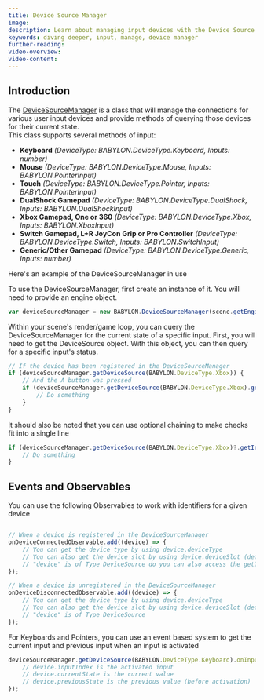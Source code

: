 ```yaml
---
title: Device Source Manager
image: 
description: Learn about managing input devices with the Device Source Manager.
keywords: diving deeper, input, manage, device manager
further-reading:
video-overview:
video-content:
---
```


## Introduction
The [DeviceSourceManager](/typedoc/classes/babylon.devicesourcemanager) is a class that will manage the connections for various user input devices and provide methods of querying those devices for their current state.  
This class supports several methods of input:
- **Keyboard** *(DeviceType: BABYLON.DeviceType.Keyboard, Inputs: number)*
- **Mouse** *(DeviceType: BABYLON.DeviceType.Mouse, Inputs: BABYLON.PointerInput)*
- **Touch** *(DeviceType: BABYLON.DeviceType.Pointer, Inputs: BABYLON.PointerInput)*
- **DualShock Gamepad** *(DeviceType: BABYLON.DeviceType.DualShock, Inputs: BABYLON.DualShockInput)*
- **Xbox Gamepad, One or 360** *(DeviceType: BABYLON.DeviceType.Xbox, Inputs: BABYLON.XboxInput)*
- **Switch Gamepad, L+R JoyCon Grip or Pro Controller** *(DeviceType: BABYLON.DeviceType.Switch, Inputs: BABYLON.SwitchInput)*
- **Generic/Other Gamepad** *(DeviceType: BABYLON.DeviceType.Generic, Inputs: number)*

Here's an example of the DeviceSourceManager in use
<Playground id="#C7PM2B#18" title="DeviceSourceManager Example" description="Simple example showing how to use the DeviceSourceManager in your scene." image="/img/playgroundsAndNMEs/pg-C7PM2B-17.png"/>

To use the DeviceSourceManager, first create an instance of it.  You will need to provide an engine object.
```javascript
var deviceSourceManager = new BABYLON.DeviceSourceManager(scene.getEngine());
```

Within your scene's render/game loop, you can query the DeviceSourceManager for the current state of a specific input.  First, you will need to get the DeviceSource object.  With this object, you can then query for a specific input's status.

```javascript
// If the device has been registered in the DeviceSourceManager
if (deviceSourceManager.getDeviceSource(BABYLON.DeviceType.Xbox)) {
    // And the A button was pressed
    if (deviceSourceManager.getDeviceSource(BABYLON.DeviceType.Xbox).getInput(BABYLON.XboxInput.A) == 1) {
        // Do something
    }
}
```

It should also be noted that you can use optional chaining to make checks fit into a single line
```javascript
if (deviceSourceManager.getDeviceSource(BABYLON.DeviceType.Xbox)?.getInput(BABYLON.XboxInput.A) == 1) {
    // Do something
}
```

## Events and Observables
You can use the following Observables to work with identifiers for a given device
```javascript

// When a device is registered in the DeviceSourceManager
onDeviceConnectedObservable.add((device) => {
    // You can get the device type by using device.deviceType
    // You can also get the device slot by using device.deviceSlot (default is 0 for keyboard and 1 for mouse)
    // "device" is of Type DeviceSource do you can also access the getInput function or add an observable for onInputChangedObservable
});

// When a device is unregistered in the DeviceSourceManager
onDeviceDisconnectedObservable.add((device) => {
    // You can get the device type by using device.deviceType
    // You can also get the device slot by using device.deviceSlot (default is 0 for keyboard and 1 for mouse)
    // "device" is of Type DeviceSource
});
```

For Keyboards and Pointers, you can use an event based system to get the current input and previous input when an input is activated
```javascript
deviceSourceManager.getDeviceSource(BABYLON.DeviceType.Keyboard).onInputChangedObservable.add((device) => {
    // device.inputIndex is the activated input
    // device.currentState is the current value
    // device.previousState is the previous value (before activation)
});
```
